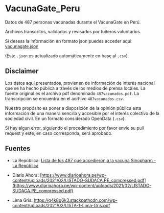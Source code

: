 # VacunaGate_Peru

Datos de 487 personas vacunadas durante el VacunaGate en Perú.

Archivos transcritos, validados y revisados por tuiteros voluntarios.

Si deseas la información en formato json puedes acceder aquí:
[vacunagate.json](https://vacunagate.blob.core.windows.net/vacunagate/vacunagate.json)

(Este `.json` es actualizado automáticamente en base al `.csv`)

## Disclaimer

Los datos aquí presentados, provienen de información de interés nacional que se ha hecho pública a través de los medios de prensa locales. La fuente original es el archivo pdf denominado `487vacunados.pdf`. La transcripción se encuentra en el acrhivo `487vacunados.csv`.

Nuestro propósito es poner a disposición de la opinión pública esta información de una manera sencilla y accesible por el interés colectivo de la sociedad civil. En un formato considerado OpenData (`.csv`).

Si hay algun error, siguiendo el procedimiento por favor envie su pull request y este, en caso corresponda, será aprobado.

## Fuentes

- La República: [Lista de los 487 que accedieron a la vacuna Sinopharm - La República](https://es.scribd.com/document/494705902/Lista-de-los-487-que-accedieron-a-la-vacuna-Sinopharm-La-Republica#from_embed)

- Diario Ahora: [https://www.diarioahora.pe/wp-content/uploads/2021/02/LISTADO-SUDACA.PE_compressed.pdf](https://www.diarioahora.pe/wp-content/uploads/2021/02/LISTADO-SUDACA.PE_compressed.pdf)

- Lima Gris: [https://q4k8g6k3.stackpathcdn.com/wp-content/uploads/2021/02/LISTA-1-Lima-Gris.pdf
](https://q4k8g6k3.stackpathcdn.com/wp-content/uploads/2021/02/LISTA-1-Lima-Gris.pdf)
